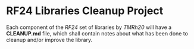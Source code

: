 # RF24 Libraries Cleanup Project #
Each component of the _RF24_ set of libraries by _TMRh20_ will have a **CLEANUP.md** file, which shall contain notes
about what has been done to cleanup and/or improve the library.